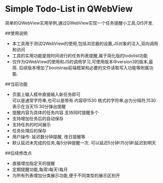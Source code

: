 # Simple Todo-List in QWebView 简单的QWebView实用举例,通过QWebView实现一个任务提醒小工具,Qt5开发.##使用说明* 本工具用于测试QWebView的使用,包括浏览器的设置,JS对象的注入,双向调用和访问* 工具的实用功能是按时间进行的任务列表提醒,属于简化版的todolist功能* 仅作为QWebView的使用和JS的调用学习,可使用版本中version3的版本,最简. 后续版本增加了bootstrap前端框架和必要的文件读取写入功能等附属功能.##当前功能* 页面上输入框中直接输入新任务即可  可以是通常字符串,也可以是带有 内容@1530 格式的字符串,@为分隔符,1530表示在当天15:30分弹出提醒* 提醒内容为具体的任务内容.支持同时提醒多个* 支持增加任务后的自动保存* 支持任务的时间展示* 任务处理后的保存* 用户操作: 延迟数分钟提醒, 改日提醒等* 默认延迟未完成的任务,每5分钟提醒一次. 可以延迟5分钟\15分钟\延迟到明天##后续修改点* 直接增加指定天的提醒* 定期提醒功能,每周\每天\每月* 为所有列表增加分类展示功能,便于不同类型的展示区别开